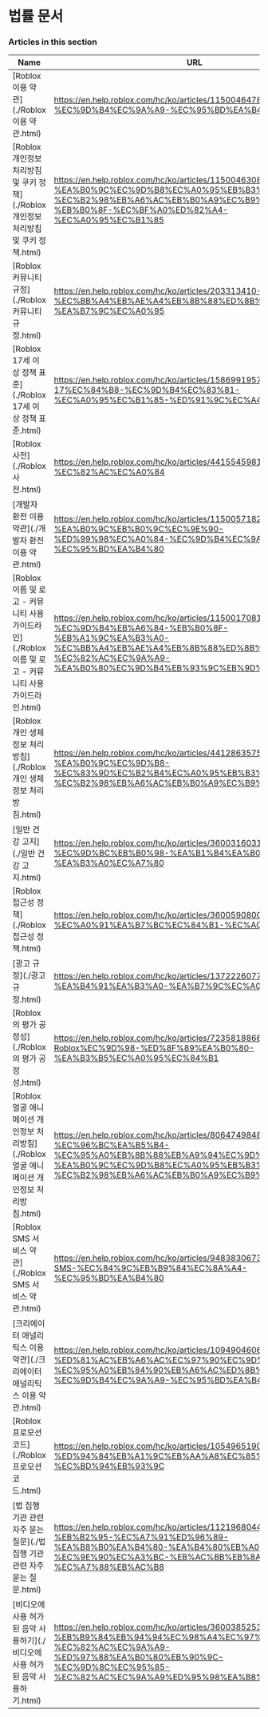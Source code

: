 # 법률 문서  
### Articles in this section
Name|URL
-|-
[Roblox 이용 약관](./Roblox 이용 약관.html) |https://en.help.roblox.com/hc/ko/articles/115004647846-Roblox-%EC%9D%B4%EC%9A%A9-%EC%95%BD%EA%B4%80
[Roblox 개인정보 처리방침 및 쿠키 정책](./Roblox 개인정보 처리방침 및 쿠키 정책.html) |https://en.help.roblox.com/hc/ko/articles/115004630823-Roblox-%EA%B0%9C%EC%9D%B8%EC%A0%95%EB%B3%B4-%EC%B2%98%EB%A6%AC%EB%B0%A9%EC%B9%A8-%EB%B0%8F-%EC%BF%A0%ED%82%A4-%EC%A0%95%EC%B1%85
[Roblox 커뮤니티 규정](./Roblox 커뮤니티 규정.html) |https://en.help.roblox.com/hc/ko/articles/203313410-Roblox-%EC%BB%A4%EB%AE%A4%EB%8B%88%ED%8B%B0-%EA%B7%9C%EC%A0%95
[Roblox 17세 이상 정책 표준](./Roblox 17세 이상 정책 표준.html) |https://en.help.roblox.com/hc/ko/articles/15869919570708-Roblox-17%EC%84%B8-%EC%9D%B4%EC%83%81-%EC%A0%95%EC%B1%85-%ED%91%9C%EC%A4%80
[Roblox 사전](./Roblox 사전.html) |https://en.help.roblox.com/hc/ko/articles/4415545981332-Roblox-%EC%82%AC%EC%A0%84
[개발자 환전 이용 약관](./개발자 환전 이용 약관.html) |https://en.help.roblox.com/hc/ko/articles/115005718246-%EA%B0%9C%EB%B0%9C%EC%9E%90-%ED%99%98%EC%A0%84-%EC%9D%B4%EC%9A%A9-%EC%95%BD%EA%B4%80
[Roblox 이름 및 로고 - 커뮤니티 사용 가이드라인](./Roblox 이름 및 로고 - 커뮤니티 사용 가이드라인.html) |https://en.help.roblox.com/hc/ko/articles/115001708126-Roblox-%EC%9D%B4%EB%A6%84-%EB%B0%8F-%EB%A1%9C%EA%B3%A0-%EC%BB%A4%EB%AE%A4%EB%8B%88%ED%8B%B0-%EC%82%AC%EC%9A%A9-%EA%B0%80%EC%9D%B4%EB%93%9C%EB%9D%BC%EC%9D%B8
[Roblox 개인 생체정보 처리방침](./Roblox 개인 생체정보 처리방침.html) |https://en.help.roblox.com/hc/ko/articles/4412863575316-Roblox-%EA%B0%9C%EC%9D%B8-%EC%83%9D%EC%B2%B4%EC%A0%95%EB%B3%B4-%EC%B2%98%EB%A6%AC%EB%B0%A9%EC%B9%A8
[일반 건강 고지](./일반 건강 고지.html) |https://en.help.roblox.com/hc/ko/articles/360031603131-%EC%9D%BC%EB%B0%98-%EA%B1%B4%EA%B0%95-%EA%B3%A0%EC%A7%80
[Roblox 접근성 정책](./Roblox 접근성 정책.html) |https://en.help.roblox.com/hc/ko/articles/360059080071-Roblox-%EC%A0%91%EA%B7%BC%EC%84%B1-%EC%A0%95%EC%B1%85
[광고 규정](./광고 규정.html) |https://en.help.roblox.com/hc/ko/articles/13722260778260-%EA%B4%91%EA%B3%A0-%EA%B7%9C%EC%A0%95
[Roblox의 평가 공정성](./Roblox의 평가 공정성.html) |https://en.help.roblox.com/hc/ko/articles/7235818866964-Roblox%EC%9D%98-%ED%8F%89%EA%B0%80-%EA%B3%B5%EC%A0%95%EC%84%B1
[Roblox 얼굴 애니메이션 개인정보 처리방침](./Roblox 얼굴 애니메이션 개인정보 처리방침.html) |https://en.help.roblox.com/hc/ko/articles/8064749848980-Roblox-%EC%96%BC%EA%B5%B4-%EC%95%A0%EB%8B%88%EB%A9%94%EC%9D%B4%EC%85%98-%EA%B0%9C%EC%9D%B8%EC%A0%95%EB%B3%B4-%EC%B2%98%EB%A6%AC%EB%B0%A9%EC%B9%A8
[Roblox SMS 서비스 약관](./Roblox SMS 서비스 약관.html) |https://en.help.roblox.com/hc/ko/articles/9483830673556-Roblox-SMS-%EC%84%9C%EB%B9%84%EC%8A%A4-%EC%95%BD%EA%B4%80
[크리에이터 애널리틱스 이용 약관](./크리에이터 애널리틱스 이용 약관.html) |https://en.help.roblox.com/hc/ko/articles/10949046065044-%ED%81%AC%EB%A6%AC%EC%97%90%EC%9D%B4%ED%84%B0-%EC%95%A0%EB%84%90%EB%A6%AC%ED%8B%B1%EC%8A%A4-%EC%9D%B4%EC%9A%A9-%EC%95%BD%EA%B4%80
[Roblox 프로모션 코드](./Roblox 프로모션 코드.html) |https://en.help.roblox.com/hc/ko/articles/10549651908244-Roblox-%ED%94%84%EB%A1%9C%EB%AA%A8%EC%85%98-%EC%BD%94%EB%93%9C
[법 집행 기관 관련 자주 묻는 질문](./법 집행 기관 관련 자주 묻는 질문.html) |https://en.help.roblox.com/hc/ko/articles/11219680442260-%EB%B2%95-%EC%A7%91%ED%96%89-%EA%B8%B0%EA%B4%80-%EA%B4%80%EB%A0%A8-%EC%9E%90%EC%A3%BC-%EB%AC%BB%EB%8A%94-%EC%A7%88%EB%AC%B8
[비디오에 사용 허가된 음악 사용하기](./비디오에 사용 허가된 음악 사용하기.html) |https://en.help.roblox.com/hc/ko/articles/360038525351-%EB%B9%84%EB%94%94%EC%98%A4%EC%97%90-%EC%82%AC%EC%9A%A9-%ED%97%88%EA%B0%80%EB%90%9C-%EC%9D%8C%EC%95%85-%EC%82%AC%EC%9A%A9%ED%95%98%EA%B8%B0